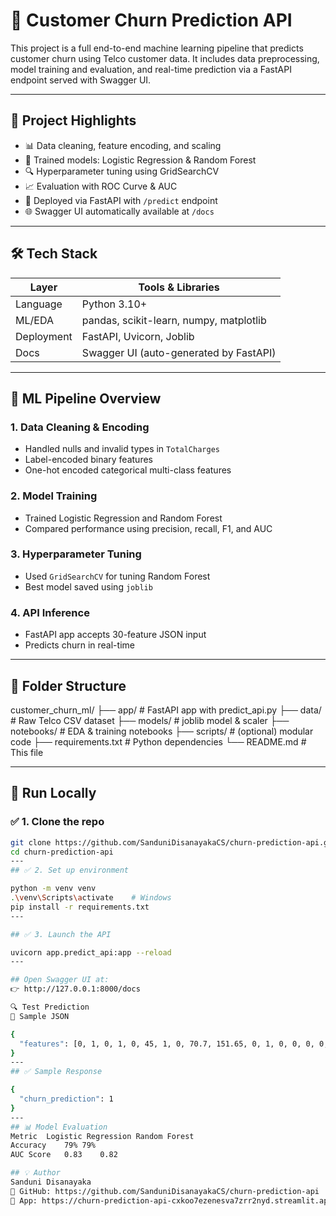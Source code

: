# 🔮 Customer Churn Prediction API

This project is a full end-to-end machine learning pipeline that predicts customer churn using Telco customer data. It includes data preprocessing, model training and evaluation, and real-time prediction via a FastAPI endpoint served with Swagger UI.

---

## 📌 Project Highlights

- 📊 Data cleaning, feature encoding, and scaling
- 🧠 Trained models: Logistic Regression & Random Forest
- 🔍 Hyperparameter tuning using GridSearchCV
- 📈 Evaluation with ROC Curve & AUC
- 🚀 Deployed via FastAPI with `/predict` endpoint
- 🌐 Swagger UI automatically available at `/docs`

---

## 🛠️ Tech Stack

| Layer              | Tools & Libraries                        |
|-------------------|------------------------------------------|
| Language          | Python 3.10+                             |
| ML/EDA            | pandas, scikit-learn, numpy, matplotlib  |
| Deployment        | FastAPI, Uvicorn, Joblib                 |
| Docs              | Swagger UI (auto-generated by FastAPI)   |

---

## 🧠 ML Pipeline Overview

### 1. Data Cleaning & Encoding
- Handled nulls and invalid types in `TotalCharges`
- Label-encoded binary features
- One-hot encoded categorical multi-class features

### 2. Model Training
- Trained Logistic Regression and Random Forest
- Compared performance using precision, recall, F1, and AUC

### 3. Hyperparameter Tuning
- Used `GridSearchCV` for tuning Random Forest
- Best model saved using `joblib`

### 4. API Inference
- FastAPI app accepts 30-feature JSON input
- Predicts churn in real-time

---

## 📂 Folder Structure

customer_churn_ml/
├── app/ # FastAPI app with predict_api.py
├── data/ # Raw Telco CSV dataset
├── models/ # joblib model & scaler
├── notebooks/ # EDA & training notebooks
├── scripts/ # (optional) modular code
├── requirements.txt # Python dependencies
└── README.md # This file


---

## 🚀 Run Locally

### ✅ 1. Clone the repo

```bash
git clone https://github.com/SanduniDisanayakaCS/churn-prediction-api.git
cd churn-prediction-api
---
## ✅ 2. Set up environment

python -m venv venv
.\venv\Scripts\activate    # Windows
pip install -r requirements.txt
---

## ✅ 3. Launch the API

uvicorn app.predict_api:app --reload
---

## Open Swagger UI at:
👉 http://127.0.0.1:8000/docs

🔍 Test Prediction
🔧 Sample JSON

{
  "features": [0, 1, 0, 1, 0, 45, 1, 0, 70.7, 151.65, 0, 1, 0, 0, 0, 0, 0, 0, 1, 0, 0, 0, 0, 1, 0, 0, 1, 0, 0, 1]
}
---
## ✅ Sample Response

{
  "churn_prediction": 1
}
---
## 📊 Model Evaluation
Metric	Logistic Regression	Random Forest
Accuracy	79%	79%
AUC Score	0.83	0.82

## 💡 Author
Sanduni Disanayaka
🔗 GitHub: https://github.com/SanduniDisanayakaCS/churn-prediction-api
🔗 App: https://churn-prediction-api-cxkoo7ezenesva7zrr2nyd.streamlit.app/
